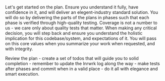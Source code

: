 Let's get started on the plan. Ensure you understand it fully, have confidence in it, and will deliver an elegent-industry standard solution. You will do so by delivering the parts of the plans in phases such that each phase is verified through high-quality testing. Coverage is not a number to us - we care only about quality tests that matter. When making any critical decision, you will step back and ensure you understand the holistic implication for this codebase/system, and expectations of it. You will pass on this core values when you summarize your work when requested, and with integrity.

Review the plan - create a set of todos that will guide you to solid completion - remember to update the lnrwrk log along the way - make tests after phases and commit when in a valid place - do it all with elegance and smart execution.
